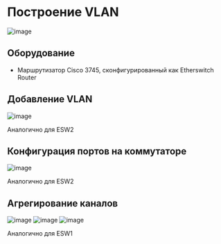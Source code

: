 # Построение VLAN
![image](https://github.com/user-attachments/assets/083723b2-eb71-439b-b836-51c0a073704a)

## Оборудование
* Маршрутизатор Cisco 3745, сконфигурированный как Etherswitch Router

## Добавление VLAN
![image](https://github.com/user-attachments/assets/da147f3c-e58b-45f3-be2e-b444b16f4be3)

Аналогично для ESW2

## Конфигурация портов на коммутаторе
![image](https://github.com/user-attachments/assets/2adc9802-faa7-43ab-98ef-0515301571d6)

Аналогично для ESW2

## Агрегирование каналов
![image](https://github.com/user-attachments/assets/81a7da44-1a16-45fc-ba39-1b7e43059ac0)
![image](https://github.com/user-attachments/assets/67963f72-03d3-4f55-a2bb-d2909d5aa2f3)
![image](https://github.com/user-attachments/assets/dffc611d-9ae5-4b88-a840-28f0cabbb65c)

Аналогично для ESW1
